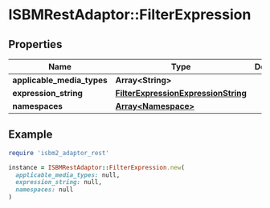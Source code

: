 # ISBMRestAdaptor::FilterExpression

## Properties

| Name | Type | Description | Notes |
| ---- | ---- | ----------- | ----- |
| **applicable_media_types** | **Array&lt;String&gt;** |  | [optional] |
| **expression_string** | [**FilterExpressionExpressionString**](FilterExpressionExpressionString.md) |  |  |
| **namespaces** | [**Array&lt;Namespace&gt;**](Namespace.md) |  | [optional] |

## Example

```ruby
require 'isbm2_adaptor_rest'

instance = ISBMRestAdaptor::FilterExpression.new(
  applicable_media_types: null,
  expression_string: null,
  namespaces: null
)
```

